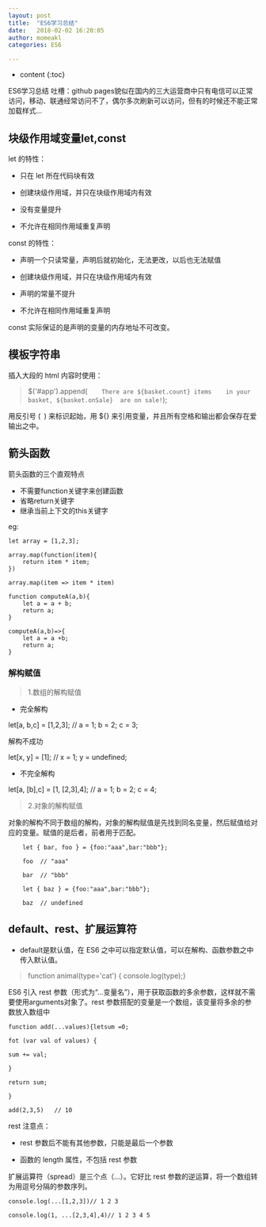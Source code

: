```yaml
---
layout: post
title:  "ES6学习总结"
date:   2018-02-02 16:20:05
author: momeakl
categories: ES6

---
```


* content
{:toc}

ES6学习总结  吐槽：github pages貌似在国内的三大运营商中只有电信可以正常访问，移动、联通经常访问不了，偶尔多次刷新可以访问，但有的时候还不能正常加载样式...




##  块级作用域变量let,const

let 的特性：

* 只在 let 所在代码块有效

* 创建块级作用域，并只在块级作用域内有效

* 没有变量提升

* 不允许在相同作用域重复声明

const 的特性：

* 声明一个只读常量，声明后就初始化，无法更改，以后也无法赋值

* 创建块级作用域，并只在块级作用域内有效

* 声明的常量不提升

* 不允许在相同作用域重复声明


const 实际保证的是声明的变量的内存地址不可改变。
    

##  模板字符串

插入大段的 html 内容时使用：

>  $('#app').append(`    There are ${basket.count} items    in your basket, ${basket.onSale}  are on sale!`);


用反引号 (` `) 来标识起始，用 ${} 来引用变量，并且所有空格和输出都会保存在爱输出之中。
    

##  箭头函数

箭头函数的三个直观特点

* 不需要function关键字来创建函数
* 省略return关键字
* 继承当前上下文的this关键字

eg:

    let array = [1,2,3];

    array.map(function(item){
        return item * item;
    })

    array.map(item => item * item)

    function computeA(a,b){
        let a = a + b;
        return a;
    }

    computeA(a,b)=>{
        let a = a +b;
        return a;
    }


### 解构赋值

> 1.数组的解构赋值


* 完全解构

let[a, b,c] = [1,2,3];  // a = 1; b = 2; c = 3;

解构不成功

let[x, y] = [1];   // x = 1; y = undefined;


* 不完全解构

let[a, [b],c] = [1, [2,3],4];  // a = 1; b = 2; c = 4;


> 2.对象的解构赋值


对象的解构不同于数组的解构，对象的解构赋值是先找到同名变量，然后赋值给对应的变量。赋值的是后者，前者用于匹配。


        let { bar, foo } = {foo:"aaa",bar:"bbb"};

        foo  // "aaa"

        bar  // "bbb"

        let { baz } = {foo:"aaa",bar:"bbb"};

        baz  // undefined
    

##  default、rest、扩展运算符


* default是默认值，在 ES6 之中可以指定默认值，可以在解构、函数参数之中传入默认值。

> function animal(type='cat') {    console.log(type);}

ES6 引入 rest 参数（形式为“...变量名”），用于获取函数的多余参数，这样就不需要使用arguments对象了。rest 参数搭配的变量是一个数组，该变量将多余的参数放入数组中


    function add(...values){letsum =0;

    fot (var val of values) {

    sum += val;

    }

    return sum;

    }

    add(2,3,5)   // 10
    
    
rest 注意点：

* rest 参数后不能有其他参数，只能是最后一个参数

* 函数的 length 属性，不包括 rest 参数


扩展运算符（spread）是三个点（...）。它好比 rest 参数的逆运算，将一个数组转为用逗号分隔的参数序列。

    console.log(...[1,2,3])// 1 2 3

    console.log(1, ...[2,3,4],4)// 1 2 3 4 5




